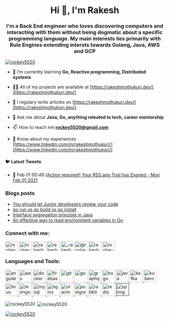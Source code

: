 <h1 align="center">Hi 👋, I'm Rakesh</h1>
<h3 align="center">I'm a Back End engineer who loves discovering computers and interacting with them without being dogmatic about a specific programming language. My main interests lies primarily with Rule Engines extending intersts towards Golang, Java, AWS and GCP</h3>

<p align="left"> <a href="https://twitter.com/rockey5520" target="blank"><img src="https://img.shields.io/twitter/follow/rockey5520?logo=twitter&style=for-the-badge" alt="rockey5520" /></a> </p>

- 🌱 I’m currently learning **Go, Reactive programming, Distributed systems**

- 👨‍💻 All of my projects are available at [https://rakeshmothukuri.dev/](https://rakeshmothukuri.dev/)

- 📝 I regulary write articles on [https://rakeshmothukuri.dev/](https://rakeshmothukuri.dev/)

- 💬 Ask me about **Java, Go, anything releated to tech, career mentorship**

- 📫 How to reach me **rockey5520@gmail.com**

- 📄 Know about my experiences [https://www.linkedin.com/in/rakeshmothukuri/](https://www.linkedin.com/in/rakeshmothukuri/)

#### :bird: Latest Tweets
<ul>
<!-- LATEST-TWEETS:START -->
<li>💫 Feb 01 00:49 <a href='https://rss.app'>[Action required] Your RSS.app Trial has Expired - Mon Feb 01 2021</a></li>

<!-- LATEST-TWEETS:END -->
</ul>

### Blogs posts
<!-- BLOG-POST-LIST:START -->
- [You should let Junior developers review your  code](https://medium.com/dev-genius/you-should-let-junior-developers-review-your-code-7b94cb1aba65?source=rss-fa274ff35bf------2)
- [go run vs go build vs go install](https://levelup.gitconnected.com/go-run-vs-go-build-vs-go-install-c7c0fd135cf9?source=rss-fa274ff35bf------2)
- [Interface segregation principle in Java](https://levelup.gitconnected.com/interface-segregation-principle-in-java-44f1c1a4eacd?source=rss-fa274ff35bf------2)
- [An effective way to read environment variables in Go](https://levelup.gitconnected.com/an-effective-way-to-read-environment-variables-in-go-7454e6613ae5?source=rss-fa274ff35bf------2)
<!-- BLOG-POST-LIST:END -->

<p align="left">
<h3 align="left">Connect with me:</h3>
<a href="https://dev.to/rockey5520" target="blank"><img align="center" src="https://cdn.jsdelivr.net/npm/simple-icons@3.0.1/icons/dev-dot-to.svg" alt="rockey5520" height="30" width="40" /></a>
<a href="https://twitter.com/rockey5520" target="blank"><img align="center" src="https://cdn.jsdelivr.net/npm/simple-icons@3.0.1/icons/twitter.svg" alt="rockey5520" height="30" width="40" /></a>
<a href="https://linkedin.com/in/rakeshmothukuri" target="blank"><img align="center" src="https://cdn.jsdelivr.net/npm/simple-icons@3.0.1/icons/linkedin.svg" alt="rakeshmothukuri" height="30" width="40" /></a>
<a href="https://stackoverflow.com/users/rakesh-mothukuri" target="blank"><img align="center" src="https://cdn.jsdelivr.net/npm/simple-icons@3.0.1/icons/stackoverflow.svg" alt="rakesh-mothukuri" height="30" width="40" /></a>
<a href="https://instagram.com/_rakesh_mothukuri_" target="blank"><img align="center" src="https://cdn.jsdelivr.net/npm/simple-icons@3.0.1/icons/instagram.svg" alt="_rakesh_mothukuri_" height="30" width="40" /></a>
<a href="https://medium.com/@rockey5520" target="blank"><img align="center" src="https://cdn.jsdelivr.net/npm/simple-icons@3.0.1/icons/medium.svg" alt="@rockey5520" height="30" width="40" /></a>
<a href="https://www.youtube.com/c/rakesh mothukuri" target="blank"><img align="center" src="https://cdn.jsdelivr.net/npm/simple-icons@3.0.1/icons/youtube.svg" alt="rakesh mothukuri" height="30" width="40" /></a>
<a href="https://www.hackerrank.com/rockey5520" target="blank"><img align="center" src="https://cdn.jsdelivr.net/npm/simple-icons@3.0.1/icons/hackerrank.svg" alt="rockey5520" height="30" width="40" /></a>
</p>

<h3 align="left">Languages and Tools:</h3>
<p align="left"> <a href="https://angular.io" target="_blank"> <img src="https://devicons.github.io/devicon/devicon.git/icons/angularjs/angularjs-original.svg" alt="angularjs" width="40" height="40"/> </a> <a href="https://aws.amazon.com" target="_blank"> <img src="https://devicons.github.io/devicon/devicon.git/icons/amazonwebservices/amazonwebservices-original-wordmark.svg" alt="aws" width="40" height="40"/> </a> <a href="https://www.docker.com/" target="_blank"> <img src="https://devicons.github.io/devicon/devicon.git/icons/docker/docker-original-wordmark.svg" alt="docker" width="40" height="40"/> </a> <a href="https://firebase.google.com/" target="_blank"> <img src="https://www.vectorlogo.zone/logos/firebase/firebase-icon.svg" alt="firebase" width="40" height="40"/> </a> <a href="https://git-scm.com/" target="_blank"> <img src="https://www.vectorlogo.zone/logos/git-scm/git-scm-icon.svg" alt="git" width="40" height="40"/> </a> <a href="https://golang.org" target="_blank"> <img src="https://devicons.github.io/devicon/devicon.git/icons/go/go-original.svg" alt="go" width="40" height="40"/> </a> <a href="https://graphql.org" target="_blank"> <img src="https://www.vectorlogo.zone/logos/graphql/graphql-icon.svg" alt="graphql" width="40" height="40"/> </a> <a href="https://gohugo.io/" target="_blank"> <img src="https://api.iconify.design/logos-hugo.svg" alt="hugo" width="40" height="40"/> </a> <a href="https://www.java.com" target="_blank"> <img src="https://devicons.github.io/devicon/devicon.git/icons/java/java-original-wordmark.svg" alt="java" width="40" height="40"/> </a> <a href="https://kafka.apache.org/" target="_blank"> <img src="https://www.vectorlogo.zone/logos/apache_kafka/apache_kafka-icon.svg" alt="kafka" width="40" height="40"/> </a> <a href="https://kubernetes.io" target="_blank"> <img src="https://www.vectorlogo.zone/logos/kubernetes/kubernetes-icon.svg" alt="kubernetes" width="40" height="40"/> </a> <a href="https://www.linux.org/" target="_blank"> <img src="https://devicons.github.io/devicon/devicon.git/icons/linux/linux-original.svg" alt="linux" width="40" height="40"/> </a> <a href="https://www.mongodb.com/" target="_blank"> <img src="https://devicons.github.io/devicon/devicon.git/icons/mongodb/mongodb-original-wordmark.svg" alt="mongodb" width="40" height="40"/> </a> <a href="https://www.mysql.com/" target="_blank"> <img src="https://devicons.github.io/devicon/devicon.git/icons/mysql/mysql-original-wordmark.svg" alt="mysql" width="40" height="40"/> </a> <a href="https://www.nginx.com" target="_blank"> <img src="https://devicons.github.io/devicon/devicon.git/icons/nginx/nginx-original.svg" alt="nginx" width="40" height="40"/> </a> <a href="https://www.oracle.com/" target="_blank"> <img src="https://devicons.github.io/devicon/devicon.git/icons/oracle/oracle-original.svg" alt="oracle" width="40" height="40"/> </a> <a href="https://www.postgresql.org" target="_blank"> <img src="https://devicons.github.io/devicon/devicon.git/icons/postgresql/postgresql-original-wordmark.svg" alt="postgresql" width="40" height="40"/> </a> <a href="https://www.rabbitmq.com" target="_blank"> <img src="https://www.vectorlogo.zone/logos/rabbitmq/rabbitmq-icon.svg" alt="rabbitMQ" width="40" height="40"/> </a> <a href="https://redis.io" target="_blank"> <img src="https://devicons.github.io/devicon/devicon.git/icons/redis/redis-original-wordmark.svg" alt="redis" width="40" height="40"/> </a> <a href="" target="_blank"> <img src="https://www.vectorlogo.zone/logos/springio/springio-icon.svg" alt="spring" width="40" height="40"/> </a> </p>

<p><img align="left" src="https://github-readme-stats.vercel.app/api/top-langs/?username=rockey5520&layout=compact" alt="rockey5520" /></p>

<p>&nbsp;<img align="center" src="https://github-readme-stats.vercel.app/api?username=rockey5520&show_icons=true" alt="rockey5520" /></p>


<!-- BLOG-POST-LIST:START -->
<!-- BLOG-POST-LIST:END -->


<p align="left"> <a href="https://twitter.com/rockey5520" target="blank"><img src="https://img.shields.io/twitter/follow/rockey5520?logo=twitter&style=for-the-badge" alt="rockey5520" /></a> </p>
